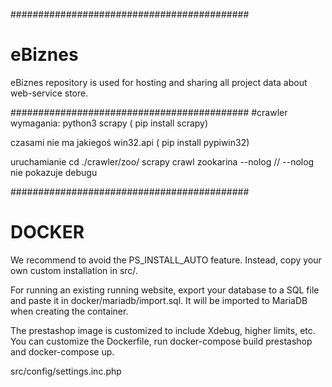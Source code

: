 ###########################################
# eBiznes
eBiznes repository is used for hosting and sharing all project data about web-service store.

###########################################
#crawler
wymagania:
python3
scrapy ( pip install scrapy)

czasami nie ma jakiegoś win32.api ( pip install pypiwin32)

uruchamianie
cd ./crawler/zoo/
scrapy crawl zookarina --nolog    // --nolog nie pokazuje debugu


###########################################
# DOCKER

We recommend to avoid the PS_INSTALL_AUTO feature. Instead, copy your own custom installation in src/.

For running an existing running website, export your database to a SQL file and paste it in docker/mariadb/import.sql. It will be imported to MariaDB when creating the container.

The prestashop image is customized to include Xdebug, higher limits, etc. You can customize the Dockerfile, run docker-compose build prestashop and docker-compose up.

src/config/settings.inc.php